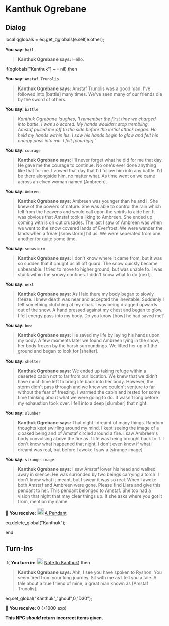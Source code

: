 # Kanthuk Ogrebane


## Dialog

local qglobals = eq.get_qglobals(e.self,e.other);


**You say:** `hail`



>**Kanthuk Ogrebane says:** Hello.

if(qglobals["Kanthuk"] ~= nil) then


**You say:** `Amstaf Trunolis`




>**Kanthuk Ogrebane says:** Amstaf Trunolis was a good man. I've followed into [battle] many times. We've seen many of our friends die by the sword of others.


**You say:** `battle`




>*Kanthuk Ogrebane laughes, 'I remember the first time we charged into battle. I was so scared. My hands wouldn't stop trembling. Amstaf pulled me off to the side before the initial attack began. He held my hands within his. I saw his hands begin to glow and felt his energy pass into me. I felt [courage].'*


**You say:** `courage`




>**Kanthuk Ogrebane says:** I'll never forget what he did for me that day. He gave me the courage to continue. No one's ever done anything like that for me. I vowed that day that I'd follow him into any battle. I'd be there alongside him, no matter what. As time went on we came across an elven woman named [Ambreen].


**You say:** `Ambreen`




>**Kanthuk Ogrebane says:** Ambreen was younger than he and I. She knew of the powers of nature. She was able to control the rain which fell from the heavens and would call upon the spirits to aide her. It was obvious that Amstaf took a liking to Ambreen. She ended up coming with is on out crusades. The last I saw of Ambreen was when we went to the snow covered lands of Everfrost. We were wander the lands when a freak [snowstorm] hit us. We were seperated from one another for quite some time.


**You say:** `snowstorm`




>**Kanthuk Ogrebane says:** I don't know where it came from, but it was so sudden that it caught us all off guard. The snow quickly became unbearable. I tried to move to higher ground, but was unable to. I was stuck within the snowy confines. I didn't know what to do [next].


**You say:** `next`




>**Kanthuk Ogrebane says:** As I laid there my body began to slowly freeze. I knew death was near and accepted the inevitable. Suddenly I felt something clutching at my cloak. I was being dragged upwards out of the snow. A hand pressed against my chest and began to glow. I felt energy pass into my body. Do you know [how] he had saved me?


**You say:** `how`




>**Kanthuk Ogrebane says:** He saved my life by laying his hands upon my body. A few moments later we found Ambreen lying in the snow, her body frozen by the harsh surroundings. We lifted her up off the ground and began to look for [shelter].


**You say:** `shelter`




>**Kanthuk Ogrebane says:** We ended up taking refuge within a deserted cabin not to far from our location. We knew that we didn't have much time left to bring life back into her body. However, the storm didn't pass through and we knew we couldn't venture to far without the fear of freezing. I warmed the cabin and rested for some time thinking about what we were going to do. It wasn't long before my exhaustion took over. I fell into a deep [slumber] that night.


**You say:** `slumber`




>**Kanthuk Ogrebane says:** That night I dreamt of many things. Random thoughts kept swirling around my mind. I kept seeing the image of a cloaked being and of Amstaf circled around a fire. I saw Ambreen's body convulsing above the fire as if life was being brought back to it. I don't know what happened that night. I don't even know if what i dreamt was real, but before I awoke I saw a [strange image].


**You say:** `strange image`




>**Kanthuk Ogrebane says:** I saw Amstaf lower his head and walked away in silence. He was surronded by two beings carrying a torch. I don't know what it meant, but I swear it was so real. When I awoke both Amstaf and Ambreen were gone. Please find Llara and give this pendant to her. This pendant belonged to Amstaf. She too had a vision that night that may clear things up. If she asks where you got it from, mention my name.



 &#127873; **You receive:**  <img style="background:url(/static/icons/blank_slot.gif);width:20px;height:20px;" src="/static/icons/item_1043.png" alt="" /> <a
                                href="/item/2414" data-url="2414" class="tooltip-link link">A Pendant</a>



eq.delete_global("Kanthuk");

end

## Turn-Ins





if( **You turn in:** <img style="background:url(/static/icons/blank_slot.gif);width:20px;height:20px;" src="/static/icons/item_504.png" alt="" /> <a
                                href="/item/2416" data-url="2416" class="tooltip-link link">Note to Kanthuk</a>) then


>**Kanthuk Ogrebane says:** Ahh, I see you have spoken to Ryshon. You seem tired from your long journey. Sit with me as I tell you a tale. A tale about a true friend of mine, a great man known as [Amstaf Trunolis].


eq.set_global("Kanthuk","ghoul",0,"D30");


 &#127873; **You receive:** 0 (+1000 exp)

 

**This NPC *should* return incorrect items given.**






